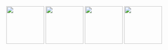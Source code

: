 <img src="https://github.com/user-attachments/assets/83a6aad0-5465-48fd-866f-43f767472428" width="100" height="100" />
<img src="https://github.com/user-attachments/assets/d19f7d9d-144c-4d97-b422-20e064c96508" width="100" height="100" />
<img src="https://github.com/user-attachments/assets/5fa8801e-8bff-429d-86bc-73d7e9a36eef" width="100" height="100" />
<img src="https://github.com/user-attachments/assets/2fe50163-adba-4635-98ef-7e9020547c7f" width="100" height="100" />
